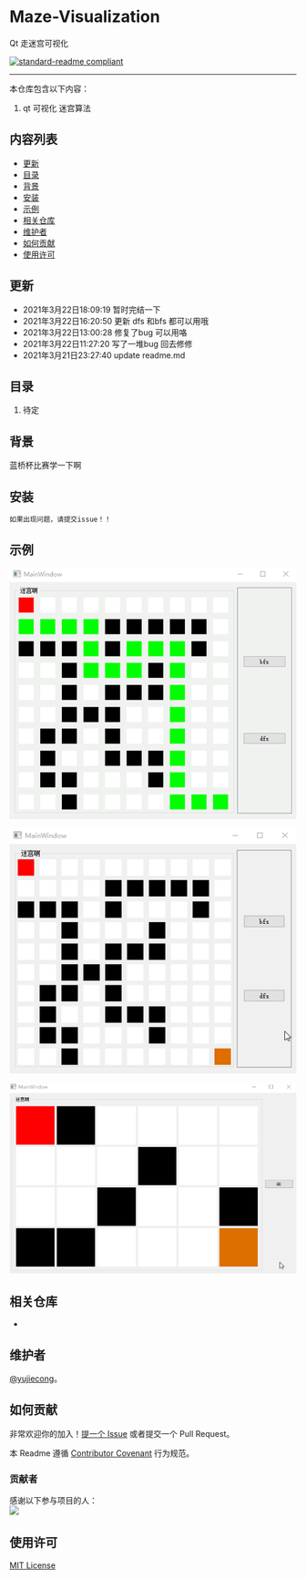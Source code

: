 # Maze-Visualization
Qt 走迷宫可视化

[![standard-readme compliant](https://img.shields.io/badge/readme%20style-standard-brightgreen.svg?style=flat-square)](.)

***

本仓库包含以下内容：

1. qt 可视化 迷宫算法

## 内容列表

- [更新](#更新)
- [目录](#目录)
- [背景](#背景)
- [安装](#安装)
- [示例](#示例)
- [相关仓库](#相关仓库)
- [维护者](#维护者)
- [如何贡献](#如何贡献)
- [使用许可](#使用许可)

## 更新
- 2021年3月22日18:09:19 暂时完结一下
- 2021年3月22日16:20:50 更新 dfs 和bfs 都可以用哦
- 2021年3月22日13:00:28 修复了bug 可以用咯
- 2021年3月22日11:27:20 写了一堆bug 回去修修
- 2021年3月21日23:27:40 update readme.md

## 目录

1. 待定

## 背景

蓝桥杯比赛学一下啊

## 安装



```sh
如果出现问题，请提交issue！！
```

## 示例

![ggg2](README.assets/ggg2.gif)

![ggg](README.assets/ggg-1616407217123.gif)

![ggg](README.assets/ggg.gif)

## 相关仓库

- 

## 维护者

[@yujiecong](https://github.com/yujiecong)。

## 如何贡献

非常欢迎你的加入！[提一个 Issue](./issues/new) 或者提交一个 Pull Request。


本 Readme 遵循 [Contributor Covenant](http://contributor-covenant.org/version/1/3/0/) 行为规范。

### 贡献者

感谢以下参与项目的人：  
<a href="graphs/contributors"><img src="https://avatars2.githubusercontent.com/u/44287052?s=60&amp;v=4" /></a>

## 使用许可

[MIT License](./blob/master/LICENSE)
